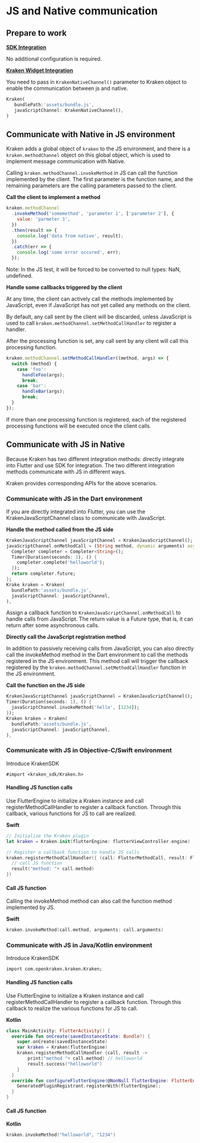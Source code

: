 # JS and Native communication

## Prepare to work

**[SDK Integration](/guide/native/interpolation-app)**

No additional configuration is required.

**[Kraken Widget Integration](/guide/native/interpolation-flutter)**

You need to pass in `KrakenNativeChannel()` parameter to Kraken object to enable the communication between js and native.

```dart
Kraken(
   bundlePath:'assets/bundle.js',
   javaScriptChannel: KrakenNativeChannel(),
)
```

## Communicate with Native in JS environment

Kraken adds a global object of `kraken` to the JS environment, and there is a `kraken.methodChannel` object on this global object, which is used to implement message communication with Native.

Calling `kraken.methodChannel.invokeMethod` in JS can call the function implemented by the client. The first parameter is the function name, and the remaining parameters are the calling parameters passed to the client.

**Call the client to implement a method**

```javascript
kraken.methodChannel
  .invokeMethod('somemethod', 'parameter 1', ['parameter 2'], {
    value: 'parmeter 3',
  })
  .then(result => {
    console.log('data from native', result);
  })
  .catch(err => {
    console.log('some error occured', err);
  });
```

Note: In the JS test, it will be forced to be converted to null types: NaN, undefined.

**Handle some callbacks triggered by the client**

At any time, the client can actively call the methods implemented by JavaScript, even if JavaScript has not yet called any methods on the client.

By default, any call sent by the client will be discarded, unless JavaScript is used to call `kraken.methodChannel.setMethodCallHandler` to register a handler.

After the processing function is set, any call sent by any client will call this processing function.

```javascript
kraken.methodChannel.setMethodCallHandler((method, args) => {
  switch (method) {
    case 'foo':
      handleFoo(args);
      break;
    case 'bar':
      handleBar(args);
      break;
  }
});
```

If more than one processing function is registered, each of the registered processing functions will be executed once the client calls.

## Communicate with JS in Native

Because Kraken has two different integration methods: directly integrate into Flutter and use SDK for integration.
The two different integration methods communicate with JS in different ways.

Kraken provides corresponding APIs for the above scenarios.

### Communicate with JS in the Dart environment

If you are directly integrated into Flutter, you can use the KrakenJavaScriptChannel class to communicate with JavaScript.

**Handle the method called from the JS side**

```dart
KrakenJavaScriptChannel javaScriptChannel = KrakenJavaScriptChannel();
javaScriptChannel.onMethodCall = (String method, dynamic arguments) async {
  Completer completer = Completer<String>();
  Timer(Duration(seconds: 1), () {
    completer.complete('helloworld');
  });
  return completer.future;
};
Krake kraken = Kraken(
  bundlePath:'assets/bundle.js',
  javaScriptChannel: javaScriptChannel,
),
```

Assign a callback function to `KrakenJavaScriptChannel.onMethodCall` to handle calls from JavaScript. The return value is a Future type, that is, it can return after some asynchronous calls.

**Directly call the JavaScript registration method**

In addition to passively receiving calls from JavaScript, you can also directly call the invokeMethod method in the Dart environment to call the methods registered in the JS environment.
This method call will trigger the callback registered by the `kraken.methodChannel.setMethodCallHandler` function in the JS environment.

**Call the function on the JS side**

```dart
KrakenJavaScriptChannel javaScriptChannel = KrakenJavaScriptChannel();
Timer(Duration(seconds: 1), () {
  javaScriptChannel.invokeMethod('hello', [1234]);
});
Kraken kraken = Kraken(
  bundlePath:'assets/bundle.js',
  javaScriptChannel: javaScriptChannel,
),
```

### Communicate with JS in Objective-C/Swift environment

Introduce KrakenSDK

```
#import <kraken_sdk/Kraken.h>
```

#### Handling JS function calls

Use FlutterEngine to initialize a Kraken instance and call registerMethodCallHandler to register a callback function. Through this callback, various functions for JS to call are realized.

**Swift**

```swift
// Initialize the Kraken plugin
let kraken = Kraken.init(flutterEngine: flutterViewController.engine)

// Register a callback function to handle JS calls
kraken.registerMethodCallHandler({ (call: FlutterMethodCall, result: FlutterResult) in
  // call JS function
  result("method: "+ call.method)
})
```

#### Call JS function

Calling the invokeMethod method can also call the function method implemented by JS.

**Swift**

```swift
kraken.invokeMethod(call.method, arguments: call.arguments)
```

### Communicate with JS in Java/Kotlin environment

Introduce KrakenSDK

```
import com.openkraken.kraken.Kraken;
```

#### Handling JS function calls

Use FlutterEngine to initialize a Kraken instance and call registerMethodCallHandler to register a callback function. Through this callback to realize the various functions for JS to call.

**Kotlin**

```kotlin
class MainActivity: FlutterActivity() {
  override fun onCreate(savedInstanceState: Bundle?) {
    super.onCreate(savedInstanceState)
    var kraken = Kraken(flutterEngine)
    kraken.registerMethodCallHandler {call, result ->
        print("method "+ call.method) // helloworld
        result.success("helloworld")
    }
  }
  override fun configureFlutterEngine(@NonNull flutterEngine: FlutterEngine) {
    GeneratedPluginRegistrant.registerWith(flutterEngine);
  }
}
```

#### Call JS function

**Kotlin**

```kotlin
kraken.invokeMethod("helloworld", "1234")
```
